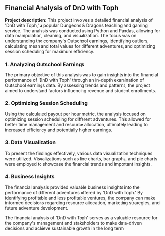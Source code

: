 ## Financial Analysis of DnD with Toph

**Project description:** This project involves a detailed financial analysis of 'DnD with Toph,' a popular Dungeons & Dragons teaching and gaming service. The analysis was conducted using Python and Pandas, allowing for data manipulation, cleaning, and visualization. The focus was on understanding the company's Outschool earnings, identifying outliers, calculating mean and total values for different adventures, and optimizing session scheduling for maximum efficiency.

### 1. Analyzing Outschool Earnings

The primary objective of this analysis was to gain insights into the financial performance of 'DnD with Toph' through an in-depth examination of Outschool earnings data. By assessing trends and patterns, the project aimed to understand factors influencing revenue and student enrollments.

### 2. Optimizing Session Scheduling

Using the calculated payout per hour metric, the analysis focused on optimizing session scheduling for different adventures. This allowed for better time management and resource allocation, ultimately leading to increased efficiency and potentially higher earnings.

### 3. Data Visualization

To present the findings effectively, various data visualization techniques were utilized. Visualizations such as line charts, bar graphs, and pie charts were employed to showcase the financial trends and important insights.

### 4. Business Insights

The financial analysis provided valuable business insights into the performance of different adventures offered by 'DnD with Toph.' By identifying profitable and less profitable ventures, the company can make informed decisions regarding resource allocation, marketing strategies, and future adventure development.

The financial analysis of 'DnD with Toph' serves as a valuable resource for the company's management and stakeholders to make data-driven decisions and achieve sustainable growth in the long term.
